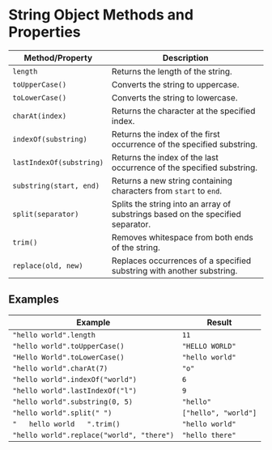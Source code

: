 # String Object Methods and Properties

| Method/Property          | Description                                                                     |
| ------------------------ | ------------------------------------------------------------------------------- |
| `length`                 | Returns the length of the string.                                               |
| `toUpperCase()`          | Converts the string to uppercase.                                               |
| `toLowerCase()`          | Converts the string to lowercase.                                               |
| `charAt(index)`          | Returns the character at the specified index.                                   |
| `indexOf(substring)`     | Returns the index of the first occurrence of the specified substring.           |
| `lastIndexOf(substring)` | Returns the index of the last occurrence of the specified substring.            |
| `substring(start, end)`  | Returns a new string containing characters from `start` to `end`.               |
| `split(separator)`       | Splits the string into an array of substrings based on the specified separator. |
| `trim()`                 | Removes whitespace from both ends of the string.                                |
| `replace(old, new)`      | Replaces occurrences of a specified substring with another substring.           |

## Examples

| Example                                   | Result               |
| ----------------------------------------- | -------------------- |
| `"hello world".length`                    | `11`                 |
| `"hello world".toUpperCase()`             | `"HELLO WORLD"`      |
| `"Hello World".toLowerCase()`             | `"hello world"`      |
| `"hello world".charAt(7)`                 | `"o"`                |
| `"hello world".indexOf("world")`          | `6`                  |
| `"hello world".lastIndexOf("l")`          | `9`                  |
| `"hello world".substring(0, 5)`           | `"hello"`            |
| `"hello world".split(" ")`                | `["hello", "world"]` |
| `"   hello world   ".trim()`              | `"hello world"`      |
| `"hello world".replace("world", "there")` | `"hello there"`      |

